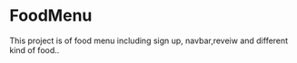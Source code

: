 # FoodMenu
This project is of food menu including sign up, navbar,reveiw and different kind of food.. 
